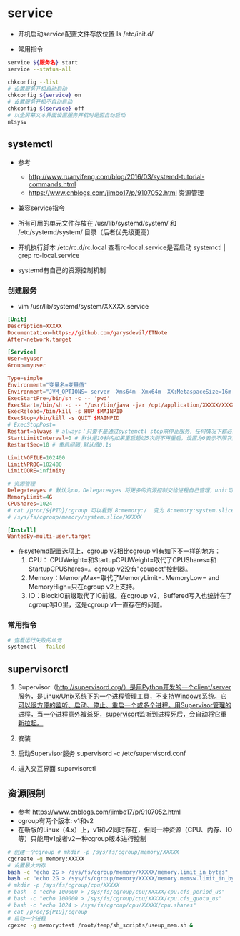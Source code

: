 # service
- 开机启动service配置文件存放位置
ls /etc/init.d/

- 常用指令
```bash
service ${服务名} start
service --status-all

chkconfig --list
# 设置服务开机自动启动
chkconfig ${service} on
# 设置服务开机不自动启动
chkconfig ${service} off
# 以全屏幕文本界面设置服务开机时是否自动启动
ntsysv
```


## systemctl 
- 参考
    - http://www.ruanyifeng.com/blog/2016/03/systemd-tutorial-commands.html
    - https://www.cnblogs.com/jimbo17/p/9107052.html 资源管理
- 兼容service指令

- 所有可用的单元文件存放在 /usr/lib/systemd/system/ 和 /etc/systemd/system/ 目录（后者优先级更高）

- 开机执行脚本
/etc/rc.d/rc.local
查看rc-local.service是否启动 systemctl | grep rc-local.service

- systemd有自己的资源控制机制

### 创建服务
- vim /usr/lib/systemd/system/XXXXX.service
```conf
[Unit]
Description=XXXXX
Documentation=https://github.com/garysdevil/ITNote
After=network.target

[Service]
User=myuser
Group=myuser

Type=simple
Environment="变量名=变量值"
Environment="JVM_OPTIONS=-server -Xms64m -Xmx64m -XX:MetaspaceSize=16m $GC_OPTS $GC_LOG_OPTS $OTHER_OPTS"
ExecStartPre=/bin/sh -c -- 'pwd'
ExecStart=/bin/sh -c -- "/usr/bin/java -jar /opt/application/XXXXX/XXXXX.jar 1>> /opt/application/XXXXX/logs/XXXXX.out.log 2>> /opt/application/XXXXX/logs/XXXXX.err.log"
ExecReload=/bin/kill -s HUP $MAINPID
ExecStop=/bin/kill -s QUIT $MAINPID
# ExecStopPost=
Restart=always # always：只要不是通过systemctl stop来停止服务，任何情况下都必须要重启服务；默认值为no
StartLimitInterval=0 # 默认是10秒内如果重启超过5次则不再重启，设置为0表示不限次数重启
RestartSec=10 # 重启间隔,默认值0.1s

LimitNOFILE=102400
LimitNPROC=102400
LimitCORE=infinity

# 资源管理
Delegate=yes # 默认为no。Delegate=yes 将更多的资源控制交给进程自己管理，unit可以在单其cgroup下创建和管理其自己的cgroup的私人子层级，systemd将不在维护其cgoup以及将其进程从unit的cgroup里移走。
MemoryLimit=4G
CPUShares=1024
# cat /proc/${PID}/cgroup 可以看到 8:memory:/  变为 8:memory:system.slice/filebeat.service
# /sys/fs/cgroup/memory/system.slice/XXXXX

[Install]
WantedBy=multi-user.target
```
- 在systemd配置选项上，cgroup v2相比cgroup v1有如下不一样的地方：
    1. CPU： CPUWeight=和StartupCPUWeight=取代了CPUShares=和StartupCPUShares=。cgroup v2没有"cpuacct"控制器。
    2. Memory：MemoryMax=取代了MemoryLimit=. MemoryLow= and MemoryHigh=只在cgroup v2上支持。
    3. IO：BlockIO前缀取代了IO前缀。在cgroup v2，Buffered写入也统计在了cgroup写IO里，这是cgroup v1一直存在的问题。

### 常用指令
```bash
# 查看运行失败的单元
systemctl --failed
```

## supervisorctl
1. Supervisor（http://supervisord.org/）是用Python开发的一个client/server服务，是Linux/Unix系统下的一个进程管理工具，不支持Windows系统。它可以很方便的监听、启动、停止、重启一个或多个进程。用Supervisor管理的进程，当一个进程意外被杀死，supervisort监听到进程死后，会自动将它重新拉起。
2. 安装

3. 启动Supervisor服务
supervisord -c /etc/supervisord.conf
4. 进入交互界面
supervisorctl

## 资源限制
- 参考 https://www.cnblogs.com/jimbo17/p/9107052.html
- cgroup有两个版本: v1和v2
- 在新版的Linux（4.x）上，v1和v2同时存在，但同一种资源（CPU、内存、IO等）只能用v1或者v2一种cgroup版本进行控制

```bash
# 创建一个cgroup # mkdir -p /sys/fs/cgroup/memory/XXXXX
cgcreate -g memory:XXXXX 
# 设置最大内存
bash -c "echo 2G > /sys/fs/cgroup/memory/XXXXX/memory.limit_in_bytes"
bash -c "echo 2G > /sys/fs/cgroup/memory/XXXXX/memory.memsw.limit_in_bytes"
# mkdir -p /sys/fs/cgroup/cpu/XXXXX
# bash -c "echo 100000 > /sys/fs/cgroup/cpu/XXXXX/cpu.cfs_period_us"
# bash -c "echo 100000 > /sys/fs/cgroup/cpu/XXXXX/cpu.cfs_quota_us"
# bash -c "echo 1024 > /sys/fs/cgroup/cpu/XXXXX/cpu.shares"
# cat /proc/${PID}/cgroup
# 启动一个进程
cgexec -g memory:test /root/temp/sh_scripts/useup_mem.sh &
```
